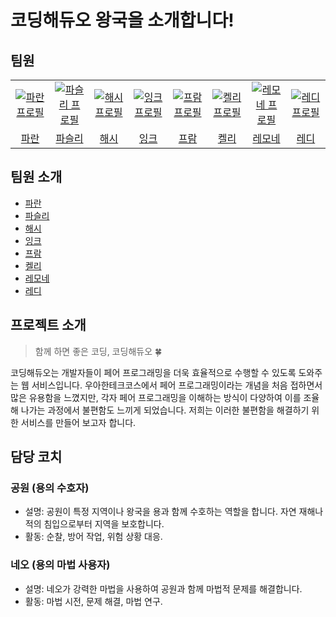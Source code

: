 # 코딩해듀오 왕국을 소개합니다!
## 팀원
<table>
  <tr>
    <td align="center" width="150px">
      <a href="https://github.com/greetings1012" target="_blank">
        <img src="https://avatars.githubusercontent.com/u/41965535?v=4" alt="파란 프로필" />
      </a>
    </td>
    <td align="center" width="150px">
      <a href="https://github.com/anttiey" target="_blank">
        <img src="https://avatars.githubusercontent.com/u/61104776?v=4" alt="파슬리 프로필" />
      </a>
    </td>
    <td align="center" width="150px">
      <a href="https://github.com/dle234" target="_blank">
        <img src="https://avatars.githubusercontent.com/u/108859281?v=4" alt="해시 프로필" />
      </a>
    </td>
    <td align="center" width="150px">
      <a href="https://github.com/yechop" target="_blank">
        <img src="https://avatars.githubusercontent.com/u/148426765?v=4" alt="잉크 프로필" />
      </a>
    </td>
    <td align="center" width="150px">
      <a href="https://github.com/koust6u" target="_blank">
        <img src="https://avatars.githubusercontent.com/u/111568619?v=4" alt="프람 프로필" />
      </a>
    </td>
    <td align="center" width="150px">
      <a href="https://github.com/kelly6bf" target="_blank">
        <img src="https://avatars.githubusercontent.com/u/104609807?v=4" alt="켈리 프로필" />
      </a>
    </td>
    <td align="center" width="150px">
      <a href="https://github.com/JiHyeonL" target="_blank">
        <img src="https://avatars.githubusercontent.com/u/55480011?v=4" alt="레모네 프로필" />
      </a>
    </td>
    <td align="center" width="150px">
      <a href="https://github.com/reddevilmidzy" target="_blank">
        <img src="https://avatars.githubusercontent.com/u/78539407?v=4" alt="레디 프로필" />
      </a>
    </td>
  </tr>
  <tr>
    <td align="center">
      <a href="https://github.com/greetings1012" target="_blank">
        파란
      </a>
    </td>
     <td align="center">
      <a href="https://github.com/anttiey" target="_blank">
        파슬리
      </a>
    </td> <td align="center">
      <a href="https://github.com/dle234" target="_blank">
       해시
      </a>
    </td> <td align="center">
      <a href="https://github.com/yechop" target="_blank">
       잉크
      </a>
    </td> <td align="center">
      <a href="https://github.com/koust6u" target="_blank">
        프람
      </a>
    </td>
<td align="center">
      <a href="https://github.com/kelly6bf" target="_blank">
        켈리
      </a>
    </td>
<td align="center">
      <a href="https://github.com/JiHyeonL" target="_blank">
        레모네
      </a>
    </td>
<td align="center">
      <a href="https://github.com/reddevilmidzy" target="_blank">
        레디
      </a>
    </td>
  </tr>
</table>

## 팀원 소개
- [파란](https://github.com/JiHyeonL/branch-stretagy/blob/main/paran.md)
- [파슬리](https://github.com/JiHyeonL/branch-stretagy/blob/main/parsely.md)
- [해시](https://github.com/JiHyeonL/branch-stretagy/blob/main/Hash.md)
- [잉크](https://github.com/JiHyeonL/branch-stretagy/blob/main/%EC%9E%89%ED%81%AC.md)
- [프람](https://github.com/JiHyeonL/branch-stretagy/blob/main/fram.md)
- [켈리](https://github.com/JiHyeonL/branch-stretagy/blob/main/kelly.md)
- [레모네](https://github.com/JiHyeonL/branch-stretagy/blob/main/lemone.md)
- [레디](https://github.com/JiHyeonL/branch-stretagy/blob/main/%EB%A0%88%EB%94%94.md)

## 프로젝트 소개
> 함께 하면 좋은 코딩, 코딩해듀오 🍀

코딩해듀오는 개발자들이 페어 프로그래밍을 더욱 효율적으로 수행할 수 있도록 도와주는 웹 서비스입니다. 우아한테크코스에서 페어 프로그래밍이라는 개념을 처음 접하면서 많은 유용함을 느꼈지만, 각자 페어 프로그래밍을 이해하는 방식이 다양하여 이를 조율해 나가는 과정에서 불편함도 느끼게 되었습니다. 저희는 이러한 불편함을 해결하기 위한 서비스를 만들어 보고자 합니다.

## 담당 코치
### 공원 (용의 수호자)
- 설명: 공원이 특정 지역이나 왕국을 용과 함께 수호하는 역할을 합니다. 자연 재해나 적의 침입으로부터 지역을 보호합니다.
- 활동: 순찰, 방어 작업, 위험 상황 대응.

### 네오 (용의 마법 사용자)
- 설명: 네오가 강력한 마법을 사용하여 공원과 함께 마법적 문제를 해결합니다.
- 활동: 마법 시전, 문제 해결, 마법 연구.
